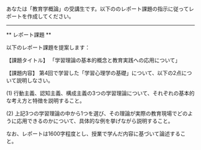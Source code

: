 あなたは「教育学概論」の受講生です。以下ののレポート課題の指示に従ってレポートを作成してください。

---------------------------------------
** レポート課題 **

以下のレポート課題を提案します：

【課題タイトル】
「学習理論の基本的概念と教育実践への応用について」

【課題内容】
第4回で学習した「学習心理学の基礎」について、以下の2点について説明しなさい。

(1) 行動主義、認知主義、構成主義の3つの学習理論について、それぞれの基本的な考え方と特徴を説明すること。

(2) 上記3つの学習理論の中から1つを選び、その理論が実際の教育現場でどのように応用できるのかについて、具体的な例を挙げながら説明すること。

なお、レポートは1600字程度とし、授業で学んだ内容に基づいて論述すること。